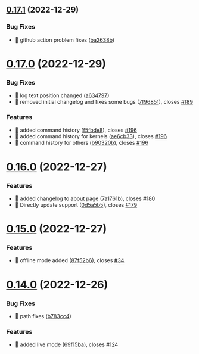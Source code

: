 ## [0.17.1](https://github.com/oguzkaganeren/manjaro-starter/compare/v0.17.0...v0.17.1) (2022-12-29)


### Bug Fixes

* 🐛 github action problem fixes ([ba2638b](https://github.com/oguzkaganeren/manjaro-starter/commit/ba2638b3607e59fa80730480849d70ccff291bf3))



# [0.17.0](https://github.com/oguzkaganeren/manjaro-starter/compare/v0.16.0...v0.17.0) (2022-12-29)


### Bug Fixes

* 🐛 log text position changed ([a634797](https://github.com/oguzkaganeren/manjaro-starter/commit/a634797678e80fc788633fadcd2d79c6d0072908))
* 🐛 removed initial changelog and fixes some bugs ([7f96851](https://github.com/oguzkaganeren/manjaro-starter/commit/7f968510ff48912509047d3507692ffb29170361)), closes [#189](https://github.com/oguzkaganeren/manjaro-starter/issues/189)


### Features

* 🎸 added command history ([f5fbde8](https://github.com/oguzkaganeren/manjaro-starter/commit/f5fbde8e46bb5b6764be329ea9d81e89c8c98313)), closes [#196](https://github.com/oguzkaganeren/manjaro-starter/issues/196)
* 🎸 added command history for kernels ([ae6cb33](https://github.com/oguzkaganeren/manjaro-starter/commit/ae6cb33d95a034c56489a01569e607d72836f674)), closes [#196](https://github.com/oguzkaganeren/manjaro-starter/issues/196)
* 🎸 command history for others ([b90320b](https://github.com/oguzkaganeren/manjaro-starter/commit/b90320b7c320ea415a04b68d200fe6de955d9e17)), closes [#196](https://github.com/oguzkaganeren/manjaro-starter/issues/196)



# [0.16.0](https://github.com/oguzkaganeren/manjaro-starter/compare/v0.15.0...v0.16.0) (2022-12-27)


### Features

* 🎸 added changelog to about page ([7a1761b](https://github.com/oguzkaganeren/manjaro-starter/commit/7a1761b3fbca46e9bef4ed3d24db77b00d3a9bc2)), closes [#180](https://github.com/oguzkaganeren/manjaro-starter/issues/180)
* 🎸 Directly update support ([0d5a5b5](https://github.com/oguzkaganeren/manjaro-starter/commit/0d5a5b559e0596e875d9644646cecd689eda2b86)), closes [#179](https://github.com/oguzkaganeren/manjaro-starter/issues/179)



# [0.15.0](https://github.com/oguzkaganeren/manjaro-starter/compare/v0.14.0...v0.15.0) (2022-12-27)


### Features

* 🎸 offline mode added ([87f52b6](https://github.com/oguzkaganeren/manjaro-starter/commit/87f52b63646a7d01b4a21722953b81f082f7f4af)), closes [#34](https://github.com/oguzkaganeren/manjaro-starter/issues/34)



# [0.14.0](https://github.com/oguzkaganeren/manjaro-starter/compare/v0.13.1...v0.14.0) (2022-12-26)


### Bug Fixes

* 🐛 path fixes ([b783cc4](https://github.com/oguzkaganeren/manjaro-starter/commit/b783cc474747c5ea0281321ddc8e69fd26ac2a3f))


### Features

* 🎸 added live mode ([69f15ba](https://github.com/oguzkaganeren/manjaro-starter/commit/69f15bae72070645f8f2afd80747e77bd4f6246f)), closes [#124](https://github.com/oguzkaganeren/manjaro-starter/issues/124)



